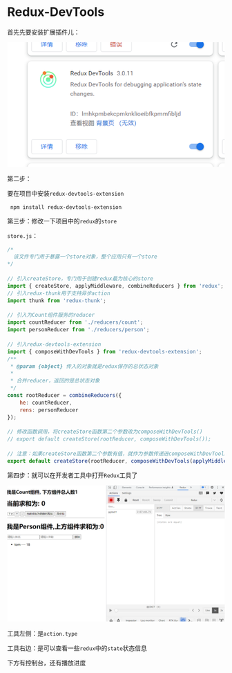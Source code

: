 # Redux-DevTools

首先先要安装扩展插件儿：

![9-redux-devtools](../../前端图片/react/9-redux-devtools.PNG)



第二步：

要在项目中安装`redux-devtools-extension`

```
 npm install redux-devtools-extension
```



第三步：修改一下项目中的`redux`的`store`

`store.js`：

```js
/*
  该文件专门用于暴露一个store对象，整个应用只有一个store
*/

// 引入createStore，专门用于创建redux最为核心的store
import { createStore, applyMiddleware, combineReducers } from 'redux';
// 引入redux-thunk用于支持异步action
import thunk from 'redux-thunk';

// 引入为Count组件服务的reducer
import countReducer from './reducers/count';
import personReducer from './reducers/person';

// 引入redux-devtools-extension
import { composeWithDevTools } from 'redux-devtools-extension';
/**
 * @param {object} 传入的对象就是redux保存的总状态对象
 *
 * 合并reducer，返回的是总状态对象
 */
const rootReducer = combineReducers({
	he: countReducer,
	rens: personReducer
});

// 修改函数调用，将createStore函数第二个参数改为composeWithDevTools()
// export default createStore(rootReducer, composeWithDevTools());

// 注意：如果createStore函数第二个参数有值，就作为参数传递进composeWithDevTools()
export default createStore(rootReducer, composeWithDevTools(applyMiddleware(thunk)));

```





第四步：就可以在开发者工具中打开`Redux`工具了

![10-redux-devtools使用](../../前端图片/react/10-redux-devtools使用.PNG)



工具左侧：是`action.type`

工具右边：是可以查看一些`redux`中的`state`状态信息

下方有控制台，还有播放进度